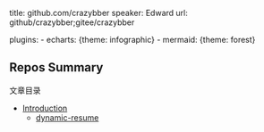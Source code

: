 title: github.com/crazybber
speaker: Edward
url:  github/crazybber;gitee/crazybber

plugins:
    - echarts: {theme: infographic}
    - mermaid: {theme: forest}


<slide class="aligncenter" :class="size-100">

## Repos Summary

文章目录

- [Introduction](README.md)
  - [dynamic-resume](https://crazybber.github.io/animating-resume)
